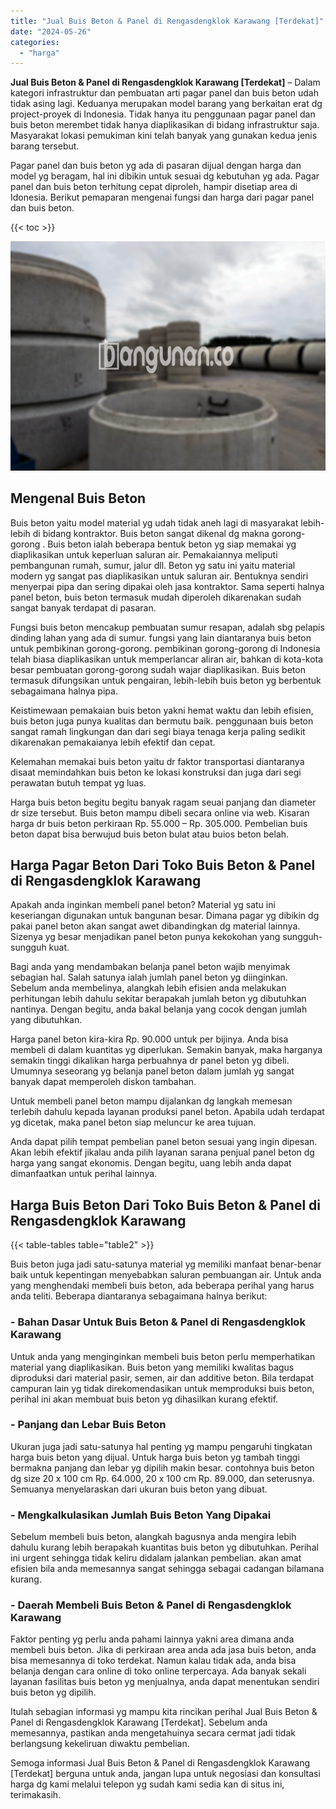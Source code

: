 ```yaml
---
title: "Jual Buis Beton & Panel di Rengasdengklok Karawang [Terdekat]"
date: "2024-05-26"
categories: 
  - "harga"
---
```


**Jual Buis Beton & Panel di Rengasdengklok Karawang \[Terdekat\]** – Dalam kategori infrastruktur dan pembuatan arti pagar panel dan buis beton udah tidak asing lagi. Keduanya merupakan model barang yang berkaitan erat dg project-proyek di Indonesia. Tidak hanya itu penggunaan pagar panel dan buis beton merembet tidak hanya diaplikasikan di bidang infrastruktur saja. Masyarakat lokasi pemukiman kini telah banyak yang gunakan kedua jenis barang tersebut.

Pagar panel dan buis beton yg ada di pasaran dijual dengan harga dan model yg beragam, hal ini dibikin untuk sesuai dg kebutuhan yg ada. Pagar panel dan buis beton terhitung cepat diproleh, hampir disetiap area di Idonesia. Berikut pemaparan mengenai fungsi dan harga dari pagar panel dan buis beton.

{{< toc >}}

![Jual Buis Beton & Panel di Rengasdengklok Karawang [Terdekat]](/images/jual-panel-buis-beton-murah-18.png)

## Mengenal Buis Beton

Buis beton yaitu model material yg udah tidak aneh lagi di masyarakat lebih-lebih di bidang kontraktor. Buis beton sangat dikenal dg makna gorong-gorong . Buis beton ialah beberapa bentuk beton yg siap memakai yg diaplikasikan untuk keperluan saluran air. Pemakaiannya meliputi pembangunan rumah, sumur, jalur dll. Beton yg satu ini yaitu material modern yg sangat pas diaplikasikan untuk saluran air. Bentuknya sendiri menyerpai pipa dan sering dipakai oleh jasa kontraktor. Sama seperti halnya panel beton, buis beton termasuk mudah diperoleh dikarenakan sudah sangat banyak terdapat di pasaran.

Fungsi buis beton mencakup pembuatan sumur resapan, adalah sbg pelapis dinding lahan yang ada di sumur. fungsi yang lain diantaranya buis beton untuk pembikinan gorong-gorong. pembikinan gorong-gorong di Indonesia telah biasa diaplikasikan untuk memperlancar aliran air, bahkan di kota-kota besar pembuatan gorong-gorong sudah wajar diaplikasikan. Buis beton termasuk difungsikan untuk pengairan, lebih-lebih buis beton yg berbentuk sebagaimana halnya pipa.

Keistimewaan pemakaian buis beton yakni hemat waktu dan lebih efisien, buis beton juga punya kualitas dan bermutu baik. penggunaan buis beton sangat ramah lingkungan dan dari segi biaya tenaga kerja paling sedikit dikarenakan pemakaianya lebih efektif dan cepat.

Kelemahan memakai buis beton yaitu dr faktor transportasi diantaranya disaat memindahkan buis beton ke lokasi konstruksi dan juga dari segi perawatan butuh tempat yg luas.

Harga buis beton begitu begitu banyak ragam seuai panjang dan diameter dr size tersebut. Buis beton mampu dibeli secara online via web. Kisaran harga dr buis beton perkiraan Rp. 55.000 – Rp. 305.000. Pembelian buis beton dapat bisa berwujud buis beton bulat atau buios beton belah.

## Harga Pagar Beton Dari Toko Buis Beton & Panel di Rengasdengklok Karawang

Apakah anda inginkan membeli panel beton? Material yg satu ini keseriangan digunakan untuk bangunan besar. Dimana pagar yg dibikin dg pakai panel beton akan sangat awet dibandingkan dg material lainnya. Sizenya yg besar menjadikan panel beton punya kekokohan yang sungguh-sungguh kuat.

Bagi anda yang mendambakan belanja panel beton wajib menyimak sebagian hal. Salah satunya ialah jumlah panel beton yg diinginkan. Sebelum anda membelinya, alangkah lebih efisien anda melakukan perhitungan lebih dahulu sekitar berapakah jumlah beton yg dibutuhkan nantinya. Dengan begitu, anda bakal belanja yang cocok dengan jumlah yang dibutuhkan.

Harga panel beton kira-kira Rp. 90.000 untuk per bijinya. Anda bisa membeli di dalam kuantitas yg diperlukan. Semakin banyak, maka harganya semakin tinggi dikalikan harga perbuahnya dr panel beton yg dibeli. Umumnya seseorang yg belanja panel beton dalam jumlah yg sangat banyak dapat memperoleh diskon tambahan.

Untuk membeli panel beton mampu dijalankan dg langkah memesan terlebih dahulu kepada layanan produksi panel beton. Apabila udah terdapat yg dicetak, maka panel beton siap meluncur ke area tujuan.

Anda dapat pilih tempat pembelian panel beton sesuai yang ingin dipesan. Akan lebih efektif jikalau anda pilih layanan sarana penjual panel beton dg harga yang sangat ekonomis. Dengan begitu, uang lebih anda dapat dimanfaatkan untuk perihal lainnya.

## Harga Buis Beton Dari Toko Buis Beton & Panel di Rengasdengklok Karawang

{{< table-tables table="table2" >}}

Buis beton juga jadi satu-satunya material yg memiliki manfaat benar-benar baik untuk kepentingan menyebabkan saluran pembuangan air. Untuk anda yang menghendaki membeli buis beton, ada beberapa perihal yang harus anda teliti. Beberapa diantaranya sebagaimana halnya berikut:

### \- Bahan Dasar Untuk Buis Beton & Panel di Rengasdengklok Karawang

Untuk anda yang menginginkan membeli buis beton perlu memperhatikan material yang diaplikasikan. Buis beton yang memiliki kwalitas bagus diproduksi dari material pasir, semen, air dan additive beton. Bila terdapat campuran lain yg tidak direkomendasikan untuk memproduksi buis beton, perihal ini akan membuat buis beton yg dihasilkan kurang efektif.

### \- Panjang dan Lebar Buis Beton

Ukuran juga jadi satu-satunya hal penting yg mampu pengaruhi tingkatan harga buis beton yang dijual. Untuk harga buis beton yg tambah tinggi bermakna panjang dan lebar yg dipilih makin besar. contohnya buis beton dg size 20 x 100 cm Rp. 64.000, 20 x 100 cm Rp. 89.000, dan seterusnya. Semuanya menyelaraskan dari ukuran buis beton yang dibuat.

### \- Mengkalkulasikan Jumlah Buis Beton Yang Dipakai

Sebelum membeli buis beton, alangkah bagusnya anda mengira lebih dahulu kurang lebih berapakah kuantitas buis beton yg dibutuhkan. Perihal ini urgent sehingga tidak keliru didalam jalankan pembelian. akan amat efisien bila anda memesannya sangat sehingga sebagai cadangan bilamana kurang.

### \- Daerah Membeli Buis Beton & Panel di Rengasdengklok Karawang

Faktor penting yg perlu anda pahami lainnya yakni area dimana anda membeli buis beton. Jika di perkiraan area anda ada jasa buis beton, anda bisa memesannya di toko terdekat. Namun kalau tidak ada, anda bisa belanja dengan cara online di toko online terpercaya. Ada banyak sekali layanan fasilitas buis beton yg menjualnya, anda dapat menentukan sendiri buis beton yg dipilih.

Itulah sebagian informasi yg mampu kita rincikan perihal Jual Buis Beton & Panel di Rengasdengklok Karawang \[Terdekat\]. Sebelum anda memesannya, pastikan anda mengetahuinya secara cermat jadi tidak berlangsung kekeliruan diwaktu pembelian.

Semoga informasi Jual Buis Beton & Panel di Rengasdengklok Karawang \[Terdekat\] berguna untuk anda, jangan lupa untuk negosiasi dan konsultasi harga dg kami melalui telepon yg sudah kami sedia kan di situs ini, terimakasih.
